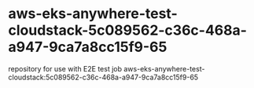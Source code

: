 # aws-eks-anywhere-test-cloudstack-5c089562-c36c-468a-a947-9ca7a8cc15f9-65
repository for use with E2E test job aws-eks-anywhere-test-cloudstack:5c089562-c36c-468a-a947-9ca7a8cc15f9-65

